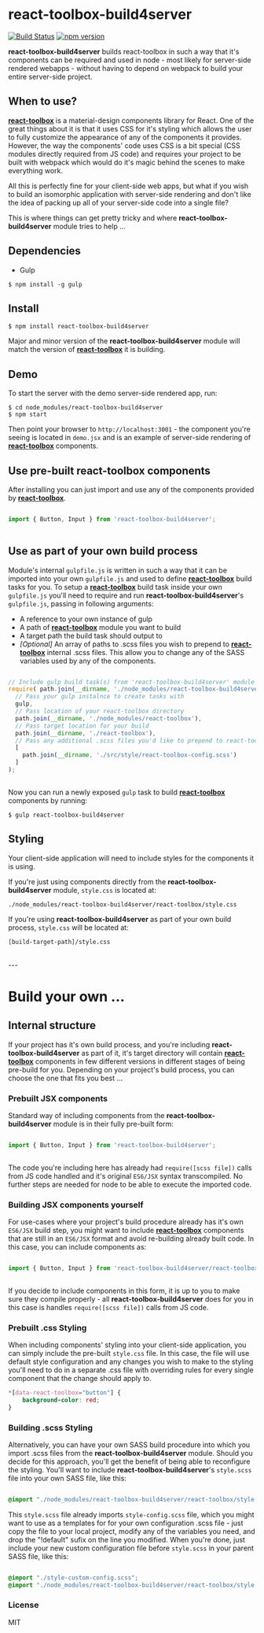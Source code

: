 # react-toolbox-build4server

[![Build Status](https://travis-ci.org/ofzza/react-toolbox-build4server.svg?branch=master)](https://travis-ci.org/ofzza/react-toolbox-build4server)
[![npm version](https://badge.fury.io/js/react-toolbox-build4server.svg)](https://badge.fury.io/js/react-toolbox-build4server)

**react-toolbox-build4server** builds react-toolbox in such a way that it's components can be required and used in node - most likely for server-side rendered webapps - without having to depend on webpack to build your entire server-side project.

## When to use?

[**react-toolbox**](http://react-toolbox.com) is a material-design components library for React. One of the great things about it is that it uses CSS for it's styling which allows the user to fully customize the appearance of any of the components it provides.
However, the way the components' code uses CSS is a bit special (CSS modules directly required from JS code) and requires your project to be built with webpack which would do it's magic behind the scenes to make everything work.
 
All this is perfectly fine for your client-side web apps, but what if you wish to build an isomorphic application with server-side rendering and don't like the idea of packing up all of your server-side code into a single file?
 
This is where things can get pretty tricky and where **react-toolbox-build4server** module tries to help ...


## Dependencies

- Gulp

```
$ npm install -g gulp
```


## Install

```
$ npm install react-toolbox-build4server
```

Major and minor version of the **react-toolbox-build4server** module will match the version of [**react-toolbox**](http://react-toolbox.com) it is building.

## Demo

To start the server with the demo server-side rendered app, run:

```
$ cd node_modules/react-toolbox-build4server
$ npm start
```

Then point your browser to ```http://localhost:3001``` - the component you're seeing is located in ```demo.jsx``` and is an example of server-side rendering of [**react-toolbox**](http://react-toolbox.com) components.
## Use pre-built react-toolbox components

After installing you can just import and use any of the components provided by [**react-toolbox**](http://react-toolbox.com). 

```javascript

import { Button, Input } from 'react-toolbox-build4server';
    
```

## Use as part of your own build process 

Module's internal ```gulpfile.js``` is written in such a way that it can be imported into your own ```gulpfile.js``` and used to define [**react-toolbox**](http://react-toolbox.com) build tasks for you.
To setup a [**react-toolbox**](http://react-toolbox.com) build task inside your own ```gulpfile.js``` you'll need to require and run **react-toolbox-build4server**'s ```gulpfile.js```, passing in following arguments:

 * A reference to your own instance of gulp 
 * A path of [**react-toolbox**](http://react-toolbox.com) module you want to build 
 * A target path the build task should output to 
 * _[Optional]_ An array of paths to .scss files you wish to prepend to [**react-toolbox**](http://react-toolbox.com) internal .scss files. This allow you to change any of the SASS variables used by any of the components.

```javascript

// Include gulp build task(s) from 'react-toolbox-build4server' module
require( path.join(__dirname, './node_modules/react-toolbox-build4server/gulpfile') )(      
  // Pass your gulp instalnce to create tasks with
  gulp,      
  // Pass location of your react-toolbox directory
  path.join(__dirname, './node_modules/react-toolbox'),
  // Pass target location for your build
  path.join(__dirname, './react-toolbox'),
  // Pass any additional .scss files you'd like to prepend to react-toolbox styles (probably SASS variables)
  [
    path.join(__dirname, './src/style/react-toolbox-config.scss')
  ]
);  
    
```

Now you can run a newly exposed ```gulp``` task to build [**react-toolbox**](http://react-toolbox.com) components by running:

```
$ gulp react-toolbox-build4server
```

## Styling

Your client-side application will need to include styles for the components it is using. 

If you're just using components directly from the **react-toolbox-build4server** module, ```style.css``` is located at:

```
./node_modules/react-toolbox-build4server/react-toolbox/style.css
```

If you're using **react-toolbox-build4server** as part of your own build process, ```style.css``` will be located at:

```
[build-target-path]/style.css
```

<br/>
---

# Build your own ...

## Internal structure

If your project has it's own build process, and you're including **react-toolbox-build4server** as part of it, it's target directory will contain [**react-toolbox**](http://react-toolbox.com) components in few different versions in different stages of being pre-build for you.
Depending on your project's build process, you can choose the one that fits you best ...

### Prebuilt JSX components

Standard way of including components from the **react-toolbox-build4server** module is in their fully pre-built form:

```javascript

import { Button, Input } from 'react-toolbox-build4server';
    
```

The code you're including here has already had ```require([scss file])``` calls from JS code handled and it's original ```ES6/JSX``` syntax transcompiled.
No further steps are needed for node to be able to execute the imported code. 

### Building JSX components yourself

For use-cases where your project's build procedure already has it's own ```ES6/JSX``` build step, you might want to include [**react-toolbox**](http://react-toolbox.com) components that are still in an ```ES6/JSX``` format and avoid re-building already built code.
In this case, you can include components as:

```javascript

import { Button, Input } from 'react-toolbox-build4server/react-toolbox/jsx';
    
```

If you decide to include components in this form, it is up to you to make sure they compile properly - all **react-toolbox-build4server** does for you in this case is handles ```require([scss file])``` calls from JS code.

### Prebuilt .css Styling

When including components' styling into your client-side application, you can simply include the pre-built ```style.css``` file. In this case, the file will use default style configuration and any changes you wish to make to the styling you'll need to do in a separate .css file with overriding rules for every single component that the change should apply to.

```css
*[data-react-toolbox="button"] {
    background-color: red;
}
```

### Building .scss Styling

Alternatively, you can have your own SASS build procedure into which you import .scss files from the **react-toolbox-build4server** module. Should you decide for this approach, you'll get the benefit of being able to reconfigure the styling.
You'll want to include **react-toolbox-build4server**'s ```style.scss``` file into your own SASS file, like this:

```css

@import "./node_modules/react-toolbox-build4server/react-toolbox/style.scss";

```

This ```style.scss``` file already imports ```style-config.scss``` file, which you might want to use as a templates for for your own configuration .scss file - just copy the file to your local project, modify any of the variables you need, and drop the "!default" sufix on the line you modified.
When you're done, just include your new custom configuration file before ```style.scss``` in your parent SASS file, like this:
   
```css

@import "./style-custom-config.scss";
@import "./node_modules/react-toolbox-build4server/react-toolbox/style.scss";

```

### License

MIT

